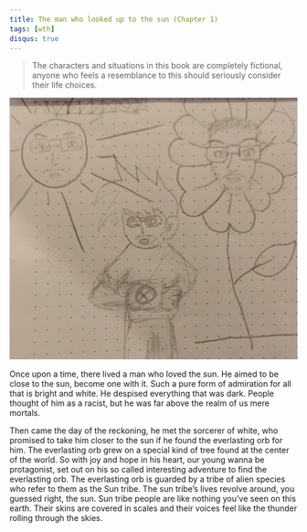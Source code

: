 ```yaml
---
title: The man who looked up to the sun (Chapter 1)
tags: [wth]
disqus: true
---
```


> The characters and situations in this book are completely fictional, anyone who feels a resemblance to this should seriously consider their life choices.

<img src="/images/sunflower-man.jpg" width="600"/>

Once upon a time, there lived a man who loved the sun.
He aimed to be close to the sun, become one with it.
Such a pure form of admiration for all that is bright and white.
He despised everything that was dark.
People thought of him as a racist, but he was far above the realm of us mere mortals.

Then came the day of the reckoning, he met the sorcerer of white, who promised to take him closer to the sun if he found the everlasting orb for him.
The everlasting orb grew on a special kind of tree found at the center of the world.
So with joy and hope in his heart, our young wanna be protagonist, set out on his so called interesting adventure to find the everlasting orb.
The everlasting orb is guarded by a tribe of alien species who refer to them as the Sun tribe.
The sun tribe’s lives revolve around, you guessed right, the sun.
Sun tribe people are like nothing you’ve seen on this earth.
Their skins are covered in scales and their voices feel like the thunder rolling through the skies.
